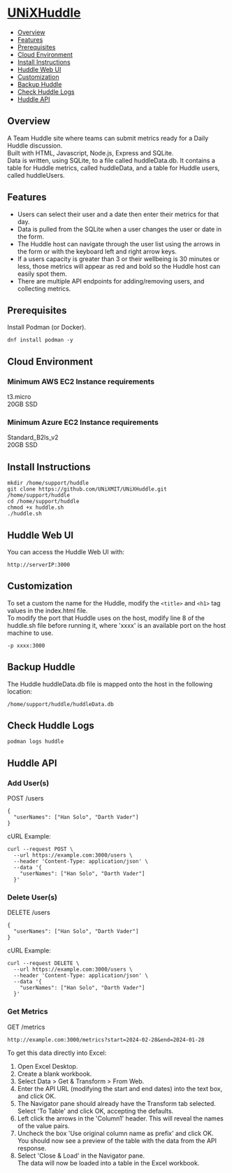 # [UNiXHuddle](https://github.com/UNiXMIT/UNiXHuddle)

- [Overview](#overview)
- [Features](#features)
- [Prerequisites](#prerequisites)
- [Cloud Environment](#cloud-environment)
- [Install Instructions](#install-instructions)
- [Huddle Web UI](#huddle-web-ui)
- [Customization](#customization)
- [Backup Huddle](#backup-huddle)
- [Check Huddle Logs](#check-huddle-logs)
- [Huddle API](#huddle-api)

## Overview
A Team Huddle site where teams can submit metrics ready for a Daily Huddle discussion.  
Built with HTML, Javascript, Node.js, Express and SQLite.  
Data is written, using SQLite, to a file called huddleData.db. It contains a table for Huddle metrics, called huddleData, and a table for Huddle users, called huddleUsers.  

## Features
- Users can select their user and a date then enter their metrics for that day.  
- Data is pulled from the SQLite when a user changes the user or date in the form.  
- The Huddle host can navigate through the user list using the arrows in the form or with the keyboard left and right arrow keys.  
- If a users capacity is greater than 3 or their wellbeing is 30 minutes or less, those metrics will appear as red and bold so the Huddle host can easily spot them.  
- There are multiple API endpoints for adding/removing users, and collecting metrics.  

## Prerequisites
Install Podman (or Docker).  
```
dnf install podman -y
```

## Cloud Environment
### Minimum AWS EC2 Instance requirements
t3.micro  
20GB SSD  

### Minimum Azure EC2 Instance requirements
Standard_B2ls_v2  
20GB SSD  

## Install Instructions
```
mkdir /home/support/huddle
git clone https://github.com/UNiXMIT/UNiXHuddle.git /home/support/huddle
cd /home/support/huddle
chmod +x huddle.sh
./huddle.sh
``` 

## Huddle Web UI
You can access the Huddle Web UI with:  
```
http://serverIP:3000
```

## Customization
To set a custom the name for the Huddle, modify the ``<title>`` and ``<h1>`` tag values in the index.html file.  
To modify the port that Huddle uses on the host, modify line 8 of the huddle.sh file before running it, where 'xxxx' is an available port on the host machine to use.    
```
-p xxxx:3000
```

## Backup Huddle
The Huddle huddleData.db file is mapped onto the host in the following location:  
```
/home/support/huddle/huddleData.db
```

## Check Huddle Logs
```
podman logs huddle
```

## Huddle API
### Add User(s)
POST /users  
```
{
  "userNames": ["Han Solo", "Darth Vader"]
}
```
cURL Example:  
```
curl --request POST \
  --url https://example.com:3000/users \
  --header 'Content-Type: application/json' \
  --data '{
    "userNames": ["Han Solo", "Darth Vader"]
  }'
```

### Delete User(s)
DELETE /users  
```
{
  "userNames": ["Han Solo", "Darth Vader"]
}
```
cURL Example:  
```
curl --request DELETE \
  --url https://example.com:3000/users \
  --header 'Content-Type: application/json' \
  --data '{
    "userNames": ["Han Solo", "Darth Vader"]
  }'
```

### Get Metrics
GET /metrics
```
http://example.com:3000/metrics?start=2024-02-28&end=2024-01-28
```
To get this data directly into Excel:  
1. Open Excel Desktop.  
2. Create a blank workbook.  
3. Select Data > Get & Transform > From Web.  
4. Enter the API URL (modifying the start and end dates) into the text box, and click OK.  
5. The Navigator pane should already have the Transform tab selected. Select 'To Table' and click OK, accepting the defaults.  
6. Left click the arrows in the 'Column1' header. This will reveal the names of the value pairs.  
7. Uncheck the box 'Use original column name as prefix' and click OK.  
  You should now see a preview of the table with the data from the API response.  
8. Select 'Close & Load' in the Navigator pane.  
  The data will now be loaded into a table in the Excel workbook.  